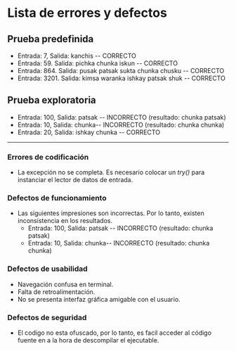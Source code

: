 # Lista de errores y defectos
## Prueba predefinida
- Entrada: 7, Salida: kanchis -- CORRECTO
- Entrada: 59. Salida: pichka chunka iskun -- CORRECTO
- Entrada: 864. Salida: pusak patsak sukta chunka chusku -- CORRECTO
- Entrada: 3201. Salida: kimsa waranka ishkay patsak shuk -- CORRECTO

## Prueba exploratoria 
- Entrada: 100, Salida: patsak -- INCORRECTO (resultado: chunka patsak)
- Entrada: 10, Salida: chunka-- INCORRECTO (resultado: chunka chunka)
- Entrada: 20, Salida: ishkay chunka -- CORRECTO

---
### Errores de codificación 
- La excepción no se completa. Es necesario colocar un *try()* para instanciar el lector de datos de entrada.

### Defectos de funcionamiento 
- Las siguientes impresiones son incorrectas. Por lo tanto, existen inconsistencia en los resultados.
	-  Entrada: 100, Salida: patsak -- INCORRECTO (resultado: chunka patsak)
	-  Entrada: 10, Salida: chunka-- INCORRECTO (resultado: chunka chunka)
	
### Defectos de usabilidad
- Navegación confusa en terminal.
- Falta de retroalimentación.
- No se presenta interfaz gráfica amigable con el usuario.

### Defectos de seguridad 
- El codigo no esta ofuscado, por lo tanto, es facil acceder al código fuente en a la hora de descompilar el ejecutable.
